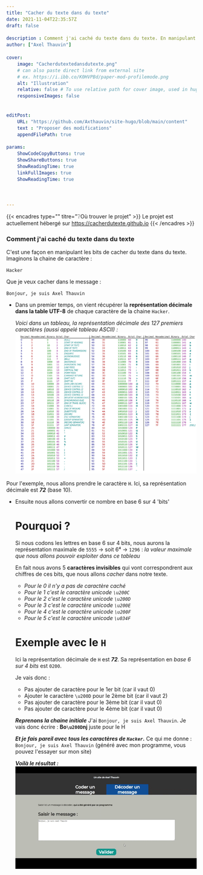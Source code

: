 ```yaml
---
title: "Cacher du texte dans du texte"
date: 2021-11-04T22:35:57Z
draft: false

description : Comment j'ai caché du texte dans du texte. En manipulant les bits du texte, j'ai réussi à cacher du texte dans du texte avec des caractères cachés.
author: ["Axel Thauvin"]

cover:
    image: "Cacherdutextedansdutexte.png"
    # can also paste direct link from external site
    # ex. https://i.ibb.co/K0HVPBd/paper-mod-profilemode.png
    alt: "Illustration"
    relative: false # To use relative path for cover image, used in hugo Page-bundles
    responsiveImages: false
    

editPost:
    URL: "https://github.com/Axthauvin/site-hugo/blob/main/content"
    text : "Proposer des modifications"
    appendFilePath: true

params:
    ShowCodeCopyButtons: true
    ShowShareButtons: true
    ShowReadingTime: true
    linkFullImages: true
    ShowReadingTime: true



---
```


{{< encadres type="" titre="❔Où trouver le projet" >}}
  Le projet est actuellement hébergé sur <a href="https://cacherdutexte.github.io">https://cacherdutexte.github.io</a>
{{< /encadres >}}


### Comment j'ai caché du texte dans du texte
C'est une façon en manipulant les bits de cacher du texte dans du texte.
Imaginons la chaine de caractère :
```
Hacker
```
Que je veux cacher dans le message :
```
Bonjour, je suis Axel Thauvin
``` 

- Dans un premier temps, on vient récupérer la **représentation décimale dans la table UTF-8** de chaque caractère de la chaine `Hacker`.

  *Voici dans un tableau, la représentation décimale des 127 premiers caractères (aussi appelé tableau ASCII) :*
  ![Tableau ascii](https://github.com/Axthauvin/cacher-du-texte-dans-du-texte/blob/main/images/UTF8-TABLE.png?raw=true)


Pour l'exemple, nous allons prendre le caractère `H`.
Ici, sa représentation décimale est ***72*** (base 10).

- Ensuite nous allons convertir ce nombre en base 6 sur 4 'bits'
  # Pourquoi ?
  Si nous codons les lettres en base 6 sur 4 bits, nous aurons la représentation maximale de `5555` -> soit 6⁴ -> `1296` :
  *la valeur maximale que nous allons pouvoir exploiter dans ce tableau*
  
  En fait nous avons 5 **caractères invisibles** qui vont correspondrent aux chiffres de ces bits, que nous allons *cacher* dans notre texte.
  - *Pour le 0 il n'y a pas de caractère caché*
  - *Pour le 1 c'est le caractère unicode `\u200C`*
  - *Pour le 2 c'est le caractère unicode `\u200D`*
  - *Pour le 3 c'est le caractère unicode `\u200E`*
  - *Pour le 4 c'est le caractère unicode `\u200F`*
  - *Pour le 5 c'est le caractère unicode `\u034F`*
  
  # Exemple avec le `H`
  
  Ici la représentation décimale de `H` est ***72***.
  Sa représentation en *base 6 sur 4 bits* est `0200`.
  
  Je vais donc : 
  - Pas ajouter de caractère pour le 1er bit (car il vaut 0)
  - Ajouter le caractère `\u200D` pour le 2ème bit (car il vaut 2)
  - Pas ajouter de caractère pour le 3ème bit (car il vaut 0)
  - Pas ajouter de caractère pour le 4ème bit (car il vaut 0)
  
  ***Reprenons la chaine initiale***
  J'ai `Bonjour, je suis Axel Thauvin`.
  Je vais donc écrire : **Bo`\u200D`nj** juste pour le H
  
  ***Et je fais pareil avec tous les caractères de `Hacker`.***
  Ce qui me donne : 
  `Bo‍njou‍r‏,‌ j‍e‏ ‎su‍i͏s͏ A‍x‏e͏l ‎T‌hauvin` (généré avec mon programme, vous pouvez l'essayer sur mon site)
  
  ***Voilà le résultat :***
  ![Image gif](https://github.com/Axthauvin/cacher-du-texte-dans-du-texte/raw/main/images/VideoIllustration.gif)
  